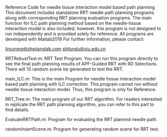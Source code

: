 Reference Code for needle tissue interaction model based path planning
This document includes standalone RRT needle path planning programs along with corresponding RRT planning evaluation programs.
The main function for ILC path planning method based on the needle-tissue interaction model is also included; however, this program is not designed to run independently and is provided solely for reference.
All programs are developed with Matlab2019
For further information, please contact:

limurong@zhejianglab.com
shilundu@zju.edu.cn

RRTRobustTest.m:
RRT Test Program. You can run this program directly to see the final path planning results of APF-Guided RRT with RD Selections.
There will 10 random scene be generated to test the RRT.

main_ILC.m:
This is the main Program for needle tissue interaction model based path planning with ILC correction.
This program cannot run without needle tissue interaction model. Thus, this program is only for Reference.

RRT_Tree.m:
The main program of our RRT algorithm. For readers interested in replicate the RRT path planning algorithm, you can refer to this part to find details.

EvaluateRRTPath.m:
Program for evaluating the RRT planned needle path.

randomInsertScene.m:
Program for generating random scene for RRT test.

